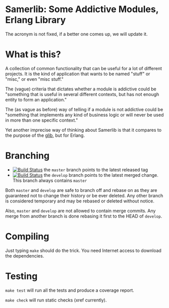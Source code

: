 # Samerlib: Some Addictive Modules, Erlang Library

The acronym is not fixed, if a better one comes up, we will update it.

# What is this?

A collection of common functionality that can be useful for a lot of different
projects. It is the kind of application that wants to be named "stuff" or
"misc," or even "misc stuff."

The (vague) criteria that dictates whether a module is addictive could be
"something that is useful in several different contexts, but has not enough
entity to form an application."

The (as vague as before) way of telling if a module is not addictive could be
"something that implements any kind of business logic or will never be used in
more than one specific context."

Yet another imprecise way of thinking about Samerlib is that it compares to the
purpose of the [glib](http://developer.gnome.org/glib/), but for Erlang.

# Branching

 * [![Build
   Status](https://secure.travis-ci.org/samuelrivas/samerlib.png?branch=master)](http://travis-ci.org/samuelrivas/samerlib)
   the `master` branch points to the latest released tag
 * [![Build
   Status](https://secure.travis-ci.org/samuelrivas/samerlib.png?branch=develop)](http://travis-ci.org/samuelrivas/samerlib)
   the `develop` branch points to the latest merged change. This branch always
   contains `master`

Both `master` and `develop` are safe to branch off and rebase on as they are
guaranteed not to change their history or be ever deleted. Any other branch is
considered temporary and may be rebased or deleted without notice.

Also, `master` and `develop` are not allowed to contain merge commits. Any merge
from another branch is done rebasing it first to the HEAD of `develop`.

# Compiling

Just typing `make` should do the trick. You need Internet access to download the
dependencies.

# Testing

`make test` will run all the tests and produce a coverage report.

`make check` will run static checks (xref currently).
